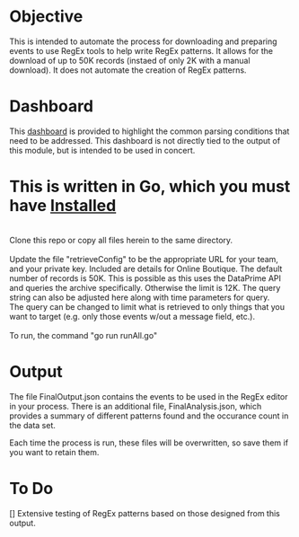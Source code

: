 
# Objective
This is intended to automate the process for downloading and preparing events to use RegEx tools to help write RegEx patterns.  It allows for the download of up to 50K records (instaed of only 2K with a manual download).  It does not automate the creation of RegEx patterns.

# Dashboard
This [dashboard](https://onlineboutique.coralogix.com/opendashboards/goto/a32f69dabec293817459b5d619532a46) is provided to highlight the common parsing conditions that need to be addressed.  This dashboard is not directly tied to the output of this module, but is intended to be used in concert.

# This is written in Go, which you must have [Installed](https://go.dev/doc/install)<br>
<br>
Clone this repo or copy all files herein to the same directory.<br>
<br>
Update the file "retrieveConfig" to be the appropriate URL for your team, and your private key. Included are details for Online Boutique. The default number of records is 50K. This is possible as this uses the DataPrime API and queries the archive specifically. Otherwise the limit is 12K. The query string can also be adjusted here along with time parameters for query.<br> The query can be changed to limit what is retrieved to only things that you want to target (e.g. only those events w/out a message field, etc.).<br>
<br>
To run, the command "go run runAll.go"<br>

# Output
The file FinalOutput.json contains the events to be used in the RegEx editor in your process.  There is an additional file, FinalAnalysis.json, which provides a summary of different patterns found and the occurance count in the data set.

Each time the process is run, these files will be overwritten, so save them if you want to retain them.

# To Do
[] Extensive testing of RegEx patterns based on those designed from this output.<br>
